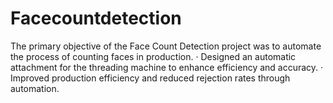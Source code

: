 # Facecountdetection

 The primary objective of the Face Count Detection project was to automate the process of counting faces in production. · Designed an automatic attachment for the threading machine to enhance efficiency and accuracy. · Improved production efficiency and reduced rejection rates through automation. 
